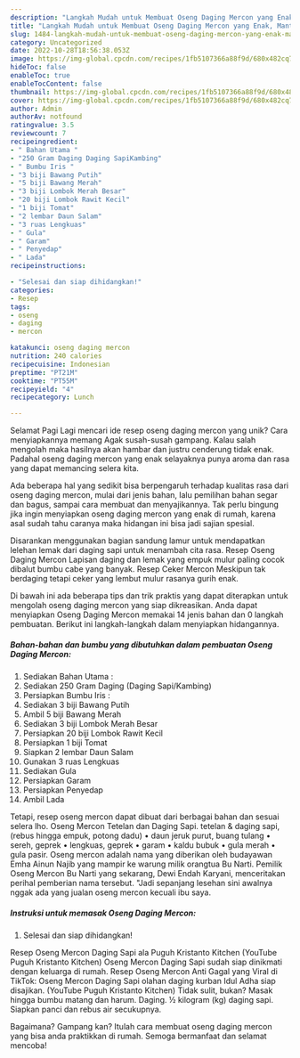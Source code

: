 ```yaml
---
description: "Langkah Mudah untuk Membuat Oseng Daging Mercon yang Enak, Mantap"
title: "Langkah Mudah untuk Membuat Oseng Daging Mercon yang Enak, Mantap"
slug: 1484-langkah-mudah-untuk-membuat-oseng-daging-mercon-yang-enak-mantap
category: Uncategorized
date: 2022-10-28T18:56:38.053Z
image: https://img-global.cpcdn.com/recipes/1fb5107366a88f9d/680x482cq70/oseng-daging-mercon-foto-resep-utama.jpg
hideToc: false
enableToc: true
enableTocContent: false
thumbnail: https://img-global.cpcdn.com/recipes/1fb5107366a88f9d/680x482cq70/oseng-daging-mercon-foto-resep-utama.jpg
cover: https://img-global.cpcdn.com/recipes/1fb5107366a88f9d/680x482cq70/oseng-daging-mercon-foto-resep-utama.jpg
author: Admin
authorAv: notfound
ratingvalue: 3.5
reviewcount: 7
recipeingredient:
- " Bahan Utama "
- "250 Gram Daging Daging SapiKambing"
- " Bumbu Iris "
- "3 biji Bawang Putih"
- "5 biji Bawang Merah"
- "3 biji Lombok Merah Besar"
- "20 biji Lombok Rawit Kecil"
- "1 biji Tomat"
- "2 lembar Daun Salam"
- "3 ruas Lengkuas"
- " Gula"
- " Garam"
- " Penyedap"
- " Lada"
recipeinstructions:

- "Selesai dan siap dihidangkan!"
categories:
- Resep
tags:
- oseng
- daging
- mercon

katakunci: oseng daging mercon 
nutrition: 240 calories
recipecuisine: Indonesian
preptime: "PT21M"
cooktime: "PT55M"
recipeyield: "4"
recipecategory: Lunch

---
```



Selamat Pagi Lagi mencari ide resep oseng daging mercon yang unik? Cara menyiapkannya memang Agak susah-susah gampang. Kalau salah mengolah maka hasilnya akan hambar dan justru cenderung tidak enak. Padahal oseng daging mercon yang enak selayaknya punya aroma dan rasa yang dapat memancing selera kita.


Ada beberapa hal yang sedikit bisa berpengaruh terhadap kualitas rasa dari oseng daging mercon, mulai dari jenis bahan, lalu pemilihan bahan segar dan bagus, sampai cara membuat dan menyajikannya. Tak perlu bingung jika ingin menyiapkan oseng daging mercon yang enak di rumah, karena asal sudah tahu caranya maka hidangan ini bisa jadi sajian spesial.

Disarankan menggunakan bagian sandung lamur untuk mendapatkan lelehan lemak dari daging sapi untuk menambah cita rasa. Resep Oseng Daging Mercon Lapisan daging dan lemak yang empuk mulur paling cocok dibalut bumbu cabe yang banyak. Resep Ceker Mercon Meskipun tak berdaging tetapi ceker yang lembut mulur rasanya gurih enak.


Di bawah ini ada beberapa tips dan trik praktis yang dapat diterapkan untuk mengolah oseng daging mercon yang siap dikreasikan. Anda dapat menyiapkan Oseng Daging Mercon memakai 14 jenis bahan dan 0 langkah pembuatan. Berikut ini langkah-langkah dalam menyiapkan hidangannya.

<!--inarticleads1-->

##### Bahan-bahan dan bumbu yang dibutuhkan dalam pembuatan Oseng Daging Mercon:

1. Sediakan  Bahan Utama :
1. Sediakan 250 Gram Daging (Daging Sapi/Kambing)
1. Persiapkan  Bumbu Iris :
1. Sediakan 3 biji Bawang Putih
1. Ambil 5 biji Bawang Merah
1. Sediakan 3 biji Lombok Merah Besar
1. Persiapkan 20 biji Lombok Rawit Kecil
1. Persiapkan 1 biji Tomat
1. Siapkan 2 lembar Daun Salam
1. Gunakan 3 ruas Lengkuas
1. Sediakan  Gula
1. Persiapkan  Garam
1. Persiapkan  Penyedap
1. Ambil  Lada


Tetapi, resep oseng mercon dapat dibuat dari berbagai bahan dan sesuai selera lho. Oseng Mercon Tetelan dan Daging Sapi. tetelan &amp; daging sapi, (rebus hingga empuk, potong dadu) • daun jeruk purut, buang tulang • sereh, geprek • lengkuas, geprek • garam • kaldu bubuk • gula merah • gula pasir. Oseng mercon adalah nama yang diberikan oleh budayawan Emha Ainun Najib yang mampir ke warung milik orangtua Bu Narti. Pemilik Oseng Mercon Bu Narti yang sekarang, Dewi Endah Karyani, menceritakan perihal pemberian nama tersebut. &#34;Jadi sepanjang lesehan sini awalnya nggak ada yang jualan oseng mercon kecuali ibu saya. 

<!--inarticleads2-->

##### Instruksi untuk memasak Oseng Daging Mercon:


1. Selesai dan siap dihidangkan!

Resep Oseng Mercon Daging Sapi ala Puguh Kristanto Kitchen (YouTube Puguh Kristanto Kitchen) Oseng Mercon Daging Sapi sudah siap dinikmati dengan keluarga di rumah. Resep Oseng Mercon Anti Gagal yang Viral di TikTok: Oseng Mercon Daging Sapi olahan daging kurban Idul Adha siap disajikan. (YouTube Puguh Kristanto Kitchen) Tidak sulit, bukan? Masak hingga bumbu matang dan harum. Daging. ½ kilogram (kg) daging sapi. Siapkan panci dan rebus air secukupnya. 

Bagaimana? Gampang kan? Itulah cara membuat oseng daging mercon yang bisa anda praktikkan di rumah. Semoga bermanfaat dan selamat mencoba!
